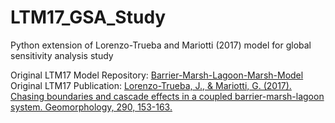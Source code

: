 # LTM17_GSA_Study
Python extension of Lorenzo-Trueba and Mariotti (2017) model for global sensitivity analysis study

Original LTM17 Model Repository: [Barrier-Marsh-Lagoon-Marsh-Model](https://github.com/JorgeMSU/Barrier-Marsh-Lagoon-Marsh-Model)
Original LTM17 Publication: [Lorenzo-Trueba, J., & Mariotti, G. (2017). Chasing boundaries and cascade effects in a coupled barrier-marsh-lagoon system. Geomorphology, 290, 153-163.](https://doi.org/10.1016/j.geomorph.2017.04.019)
